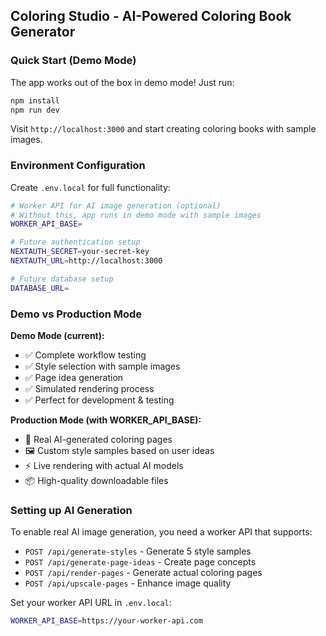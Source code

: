 ## Coloring Studio - AI-Powered Coloring Book Generator

### Quick Start (Demo Mode)

The app works out of the box in demo mode! Just run:

```bash
npm install
npm run dev
```

Visit `http://localhost:3000` and start creating coloring books with sample images.

### Environment Configuration

Create `.env.local` for full functionality:

```bash
# Worker API for AI image generation (optional)
# Without this, app runs in demo mode with sample images
WORKER_API_BASE=

# Future authentication setup
NEXTAUTH_SECRET=your-secret-key
NEXTAUTH_URL=http://localhost:3000

# Future database setup
DATABASE_URL=
```

### Demo vs Production Mode

**Demo Mode (current):**
- ✅ Complete workflow testing
- ✅ Style selection with sample images
- ✅ Page idea generation
- ✅ Simulated rendering process
- ✅ Perfect for development & testing

**Production Mode (with WORKER_API_BASE):**
- 🎨 Real AI-generated coloring pages
- 🖼️ Custom style samples based on user ideas  
- ⚡ Live rendering with actual AI models
- 📦 High-quality downloadable files

### Setting up AI Generation

To enable real AI image generation, you need a worker API that supports:
- `POST /api/generate-styles` - Generate 5 style samples
- `POST /api/generate-page-ideas` - Create page concepts
- `POST /api/render-pages` - Generate actual coloring pages
- `POST /api/upscale-pages` - Enhance image quality

Set your worker API URL in `.env.local`:
```bash
WORKER_API_BASE=https://your-worker-api.com
```


